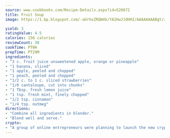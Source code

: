 ```yaml
---
source: www.cookbooks.com/Recipe-Details.aspx?id=520672
title: Fruit Soup
image: https://1.bp.blogspot.com/-aUrhxZRQW4k/YA2HwJJdHHI/AAAAAAAABgY/z2R8OXCxqDoBQtRn-q-fHG8g9_G4G1HBwCLcBGAsYHQ/s320/13.png

yield: 3
ratingValue: 4.5
calories: 156 calories
reviewCount: 38
cookTime: PT0H
prepTime: PT29M
ingredients:
- "3 c. fruit juice unsweetened apple, orange or pineapple"
- "1 banana, sliced"
- "1 apple, peeled and chopped"
- "1 peach, peeled and chopped"
- "1/2 c. to 1 c. sliced strawberries"
- "1/8 cantaloupe, cut into chunks"
- "1 Tbsp. fresh lemon juice"
- "1 tsp. fresh mint, finely chopped"
- "1/2 tsp. cinnamon"
- "1/4 tsp. nutmeg"
directions:
- "Combine all ingredients in blender."
- "Blend well and serve."
crypto:
- "A group of online entrepreneurs were planning to launch the new cryptocurrency on Thursday."
---
```


